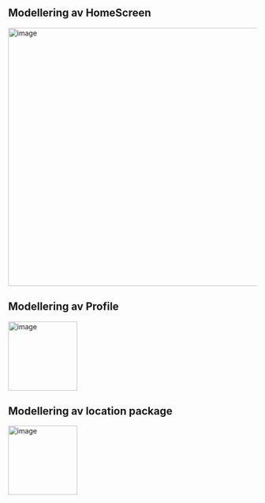 
## Modellering av HomeScreen

<img width="523" alt="image" src="https://media.github.uio.no/user/9289/files/1c4178c2-cfe3-4486-ac7a-98d3d0c62c9b">


## Modellering av Profile

<img width="140" alt="image" src="https://media.github.uio.no/user/9289/files/69afffbf-7bbf-4350-9048-fc5b004b1cb5">


## Modellering av location package 
<img width="140" alt="image" src="https://media.github.uio.no/user/9323/files/70bca26b-f8c4-45fa-ac1c-ad98dad37268">

